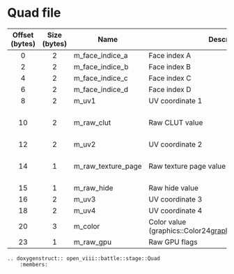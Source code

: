 Quad file
=====

| Offset (bytes) | Size (bytes) | Name               | Description                                                  | Math Formula                                                                       |
|:--------------:|:------------:|--------------------|--------------------------------------------------------------|------------------------------------------------------------------------------------|
|       0        |      2       | m_face_indice_a    | Face index A                                                 |                                                                                    |
|       2        |      2       | m_face_indice_b    | Face index B                                                 |                                                                                    |
|       4        |      2       | m_face_indice_c    | Face index C                                                 |                                                                                    |
|       6        |      2       | m_face_indice_d    | Face index D                                                 |                                                                                    |
|       8        |      2       | m_uv1              | UV coordinate 1                                              |                                                                                    |
|       10       |      2       | m_raw_clut         | Raw CLUT value                                               | {math}`((\text{raw_clut} \ll 2) ∣ (\text{raw_clut} \gg (16 - 2))) \;\&\; 15{math}` |
|       12       |      2       | m_uv2              | UV coordinate 2                                              |                                                                                    |
|       14       |      1       | m_raw_texture_page | Raw texture page value                                       | {math}`(\text{raw_texture_page} \gg 4) \;\text{\&}\; 15{math}`                     |
|       15       |      1       | m_raw_hide         | Raw hide value                                               |                                                                                    |
|       16       |      2       | m_uv3              | UV coordinate 3                                              |                                                                                    |
|       18       |      2       | m_uv4              | UV coordinate 4                                              |                                                                                    |
|       20       |      3       | m_color            | Color value (graphics::Color24<graphics::ColorLayoutT::RGB>) |                                                                                    |
|       23       |      1       | m_raw_gpu          | Raw GPU flags                                                |                                                                                    |


```{eval-rst}
.. doxygenstruct:: open_viii::battle::stage::Quad
    :members:
```